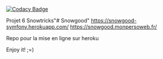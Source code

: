 
[![Codacy Badge](https://api.codacy.com/project/badge/Grade/4d080702cc434cc9a65eaba450ff6029)](https://app.codacy.com/gh/fra9106/Appsnowtricks?utm_source=github.com&utm_medium=referral&utm_content=fra9106/Appsnowtricks&utm_campaign=Badge_Grade_Settings)

Projet 6 Snowtricks"# Snowgood" 
https://snowgood-symfony.herokuapp.com/
https://snowgood.monpersoweb.fr/

Repo pour la mise en ligne sur heroku

Enjoy it! ;=)

